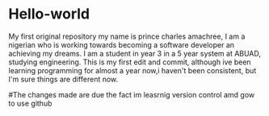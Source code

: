 # Hello-world
My first original repository
my name is prince charles amachree, I am a nigerian who is working towards becoming a software developer an achieving my dreams.
I am a student in year 3 in a 5 year system at ABUAD, studying engineering. 
This is my first edit and commit, although ive been learning programming for almost a year now,i haven't been consistent, but I'm sure things are different now.

#The changes made are due the fact im leasrnig version control amd gow to use github

